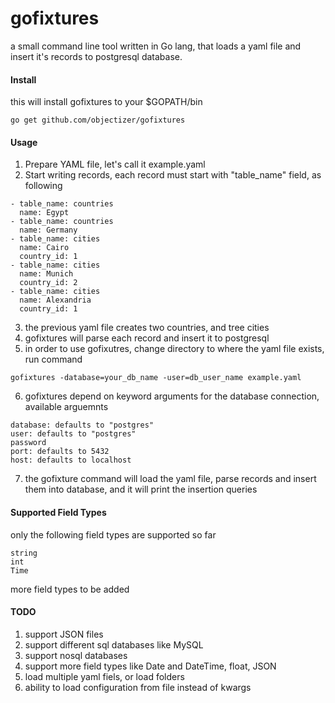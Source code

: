 # gofixtures

a small command line tool written in Go lang, that loads a yaml file
and insert it's records to postgresql database.

#### Install

this will install gofixtures  to your $GOPATH/bin

```
go get github.com/objectizer/gofixtures
```

#### Usage

1. Prepare YAML file, let's call it example.yaml
2. Start writing records, each record must start with "table_name" field, as following

```
- table_name: countries
  name: Egypt
- table_name: countries
  name: Germany
- table_name: cities
  name: Cairo
  country_id: 1
- table_name: cities
  name: Munich
  country_id: 2
- table_name: cities
  name: Alexandria
  country_id: 1 
```

3. the previous yaml file creates two countries, and tree cities
4. gofixtures will parse each record and insert it to postgresql
5. in order to use gofixutres, change directory to where the yaml file exists, run command

```
gofixtures -database=your_db_name -user=db_user_name example.yaml
```

6. gofixtures depend on keyword arguments for the database connection, available arguemnts

```
database: defaults to "postgres"
user: defaults to "postgres"
password 
port: defaults to 5432
host: defaults to localhost
```

7. the gofixture command will load the yaml file, parse records and insert them into database,
   and it will print the insertion queries


#### Supported Field Types

only the following field types are supported so far

```
string
int
Time
```
more field types to be added


#### TODO
1. support JSON files
2. support different sql databases like MySQL
3. support nosql databases
4. support more field types like Date and DateTime, float, JSON
5. load multiple yaml fiels, or load folders
6. ability to load configuration from file instead of kwargs
